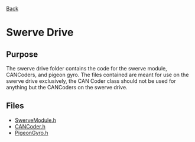 [Back](/docs/utils/Util.md)

# Swerve Drive

## Purpose
The swerve drive folder contains the code for the swerve module, CANCoders, and pigeon gyro.
The files contained are meant for use on the swerve drive exclusively, the CAN Coder class should 
not be used for anything but the CANCoders on the swerve drive. 

## Files
- [SwerveModule.h](/docs/utils/Swerve/SwerveModule.md)
- [CANCoder.h](/docs/utils/Swerve/CANCoder.md)
- [PigeonGyro.h](/docs/utils/Swerve/PigeonGyro.md)